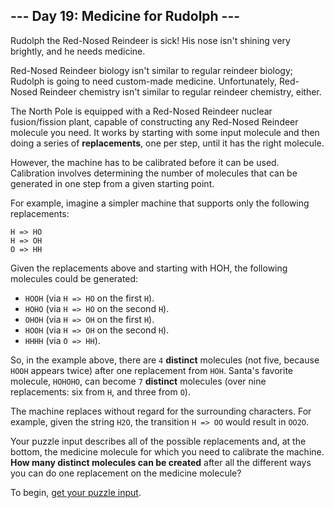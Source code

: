 ## --- Day 19: Medicine for Rudolph ---

Rudolph the Red-Nosed Reindeer is sick! His nose isn't shining very brightly,
and he needs medicine.

Red-Nosed Reindeer biology isn't similar to regular reindeer biology; Rudolph
is going to need custom-made medicine. Unfortunately, Red-Nosed Reindeer
chemistry isn't similar to regular reindeer chemistry, either.

The North Pole is equipped with a Red-Nosed Reindeer nuclear fusion/fission
plant, capable of constructing any Red-Nosed Reindeer molecule you need. It
works by starting with some input molecule and then doing a series of
**replacements**, one per step, until it has the right molecule.

However, the machine has to be calibrated before it can be used. Calibration
involves determining the number of molecules that can be generated in one step
from a given starting point.

For example, imagine a simpler machine that supports only the following
replacements:

    H => HO
    H => OH
    O => HH

Given the replacements above and starting with HOH, the following molecules
could be generated:

* `HOOH` (via `H => HO` on the first `H`).
* `HOHO` (via `H => HO` on the second `H`).
* `OHOH` (via `H => OH` on the first `H`).
* `HOOH` (via `H => OH` on the second `H`).
* `HHHH` (via `O => HH`).

So, in the example above, there are `4` **distinct** molecules (not five,
because `HOOH` appears twice) after one replacement from `HOH`. Santa's
favorite molecule, `HOHOHO`, can become `7` **distinct** molecules (over nine
replacements: six from `H`, and three from `O`).

The machine replaces without regard for the surrounding characters. For
example, given the string `H2O`, the transition `H => OO` would result in
`OO2O`.

Your puzzle input describes all of the possible replacements and, at the
bottom, the medicine molecule for which you need to calibrate the machine.
**How many distinct molecules can be created** after all the different ways you
can do one replacement on the medicine molecule?

To begin, [get your puzzle input](input.txt).
